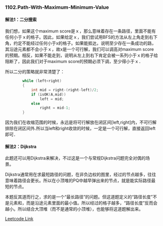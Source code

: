 ### 1102.Path-With-Maximum-Minimum-Value

#### 解法1：二分搜索

我们想，如果这个maximum score是ｘ，那么意味着存在一条路径，里面不能有任何小于ｘ的格子。因此，如果给定ｘ，我们尝试用BFS的方法从左上角走到右下角，约定不能经过任何小于x的格子。如果能抵达，说明至少存在一条成功的路，其沿途元素都不会小于ｘ，故x是一个可行解，我们可以调高对maximum score的预期。相反，如果不能走到，说明从左上到右下肯定会被一系列小于ｘ的格子给阻断了，因此我们对于maximum score的预期必须下调，至少得小于ｘ．

所以二分的策略就非常清楚了：
```cpp
        while (left<right)
        {
            int mid = right-(right-left)/2;                        
            if (isOK(A,mid))
                left = mid;
            else
                right = mid-1;
        }
```        
因为我们在收缩范围的时候，永远是将可行解放在闭区间[left,right]内，不可行解排除在闭区间外.所以当left和right收敛的时候，一定是一个可行解，直接返回left即可．

#### 解法2：Dijkstra
此题还可以用Dijkstra来解决，不过这是一个与常规Dijkstra问题完全对偶的场景。

Dijkstra通常用在求最短路径的问题，在非负边权的图里，经过的节点越多，往往意味着路径会更长。所以在小顶堆的PQ中越早弹出来的节点，就是能实际路径最短的节点。

本题反其道而行之，求的是一个“最长路径”的问题。但这道题定义的“路径长度”不是元素和，而是沿途元素里面的最小值。所以经过的格子越多，“路径长度”反而会越小。所以结合大顶堆（而不是通常的小顶堆），也能够将这道题解出来。


[Leetcode Link](https://leetcode.com/problems/path-with-maximum-minimum-value)
